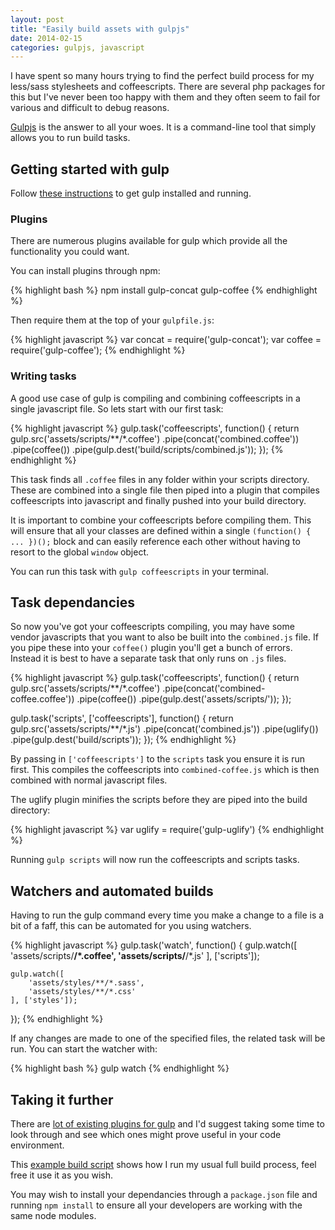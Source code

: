 ```yaml
---
layout: post
title: "Easily build assets with gulpjs"
date: 2014-02-15
categories: gulpjs, javascript
---
```

I have spent so many hours trying to find the perfect build process for my less/sass stylesheets and coffeescripts. There are several php packages for this but I've never been too happy with them and they often seem to fail for various and difficult to debug reasons.

[Gulpjs]('http://gulpjs.com) is the answer to all your woes. It is a command-line tool that simply allows you to run build tasks.

<!-- more -->

## Getting started with gulp

Follow [these instructions](https://github.com/gulpjs/gulp/blob/master/docs/getting-started.md#getting-started) to get gulp installed and running.

### Plugins

There are numerous plugins available for gulp which provide all the functionality you could want.

You can install plugins through npm:

{% highlight bash %}
npm install gulp-concat gulp-coffee
{% endhighlight %}

Then require them at the top of your <code>gulpfile.js</code>:

{% highlight javascript %}
var concat = require('gulp-concat');
var coffee = require('gulp-coffee');
{% endhighlight %}

### Writing tasks

A good use case of gulp is compiling and combining coffeescripts in a single javascript file. So lets start with our first task:

{% highlight javascript %}
gulp.task('coffeescripts', function() {
    return gulp.src('assets/scripts/**/*.coffee')
        .pipe(concat('combined.coffee'))
        .pipe(coffee())
        .pipe(gulp.dest('build/scripts/combined.js'));
});
{% endhighlight %}

This task finds all <code>.coffee</code> files in any folder within your scripts directory. These are combined into a single file then piped into a plugin that compiles coffeescripts into javascript and finally pushed into your build directory.

It is important to combine your coffeescripts before compiling them. This will ensure that all your classes are defined within a single <code>(function() { ... })();</code> block and can easily reference each other without having to resort to the global <code>window</code> object.

You can run this task with <code>gulp coffeescripts</code> in your terminal.


## Task dependancies

So now you've got your coffeescripts compiling, you may have some vendor javascripts that you want to also be built into the <code>combined.js</code> file. If you pipe these into your <code>coffee()</code> plugin you'll get a bunch of errors. Instead it is best to have a separate task that only runs on <code>.js</code> files.

{% highlight javascript %}
gulp.task('coffeescripts', function() {
    return gulp.src('assets/scripts/**/*.coffee')
        .pipe(concat('combined-coffee.coffee'))
        .pipe(coffee())
        .pipe(gulp.dest('assets/scripts/'));
});

gulp.task('scripts', ['coffeescripts'], function() {
    return gulp.src('assets/scripts/**/*.js')
        .pipe(concat('combined.js'))
        .pipe(uglify())
        .pipe(gulp.dest('build/scripts'));
});
{% endhighlight %}

By passing in <code>['coffeescripts']</code> to the <code>scripts</code> task you ensure it is run first. This compiles the coffeescripts into <code>combined-coffee.js</code> which is then combined with normal javascript files.

The uglify plugin minifies the scripts before they are piped into the build directory:

{% highlight javascript %}
var uglify = require('gulp-uglify')
{% endhighlight %}

Running <code>gulp scripts</code> will now run the coffeescripts and scripts tasks.


## Watchers and automated builds

Having to run the gulp command every time you make a change to a file is a bit of a faff, this can be automated for you using watchers.

{% highlight javascript %}
gulp.task('watch', function() {
    gulp.watch([
        'assets/scripts/**/*.coffee',
        'assets/scripts/**/*.js'
    ], ['scripts']);

    gulp.watch([
        'assets/styles/**/*.sass',
        'assets/styles/**/*.css'
    ], ['styles']);
});
{% endhighlight %}

If any changes are made to one of the specified files, the related task will be run. You can start the watcher with:

{% highlight bash %}
gulp watch
{% endhighlight %}


## Taking it further

There are [lot of existing plugins for gulp](http://gulpjs.com/plugins/) and I'd suggest taking some time to look through and see which ones might prove useful in your code environment.

This [example build script](https://gist.github.com/lsjroberts/8810740) shows how I run my usual full build process, feel free it use it as you wish.

You may wish to install your dependancies through a <code>package.json</code> file and running <code>npm install</code> to ensure all your developers are working with the same node modules.